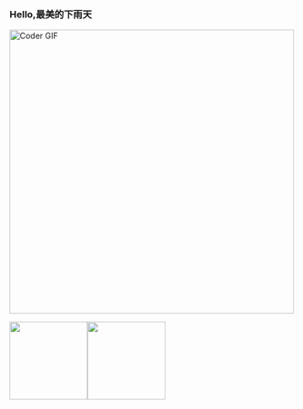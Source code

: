 ### Hello,最美的下雨天
<img src="https://media.giphy.com/media/SWoSkN6DxTszqIKEqv/giphy.gif" alt="Coder GIF" width="500">

<img align="" height="137px" src="https://github-readme-stats.vercel.app/api?username=HxaSy&hide_title=true&hide_border=true&show_icons=true&include_all_commits=true&line_height=21&bg_color=0,EC6C6C,FFD479,FFFC79,73FA79&theme=graywhite&locale=cn" /><img align="" height="137px" src="https://github-readme-stats.vercel.app/api/top-langs/?username=HxaSy&hide_title=true&hide_border=true&layout=compact&bg_color=0,73FA79,73FDFF,D783FF&theme=graywhite&locale=cn" />

